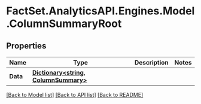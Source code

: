 # FactSet.AnalyticsAPI.Engines.Model.ColumnSummaryRoot

## Properties

Name | Type | Description | Notes
------------ | ------------- | ------------- | -------------
**Data** | [**Dictionary&lt;string, ColumnSummary&gt;**](ColumnSummary.md) |  | 

[[Back to Model list]](../README.md#documentation-for-models) [[Back to API list]](../README.md#documentation-for-api-endpoints) [[Back to README]](../README.md)

